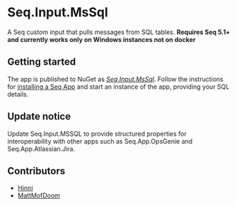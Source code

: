 # Seq.Input.MsSql

A Seq custom input that pulls messages from SQL tables. **Requires Seq 5.1+ and currently works only on Windows instances not on docker**

## Getting started

The app is published to NuGet as [_Seq.Input.MsSql_](https://nuget.org/packages/Seq.Input.MsSql). Follow the instructions for [installing a Seq App](https://docs.datalust.co/docs/installing-seq-apps) and start an instance of the app, providing your SQL details.

## Update notice

Update Seq.Input.MSSQL to provide structured properties for interoperability with other apps such as Seq.App.OpsGenie and Seq.App.Atlassian.Jira.

## Contributors

- [Hinni](https://github.com/Hinni)
- [MattMofDoom](https://github.com/MattMofDoom)
